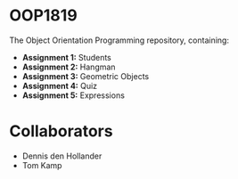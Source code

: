 # OOP1819
The Object Orientation Programming repository, containing:

- **Assignment 1:** Students
- **Assignment 2:** Hangman
- **Assignment 3:** Geometric Objects
- **Assignment 4:** Quiz
- **Assignment 5:** Expressions

# Collaborators
- Dennis den Hollander
- Tom Kamp
